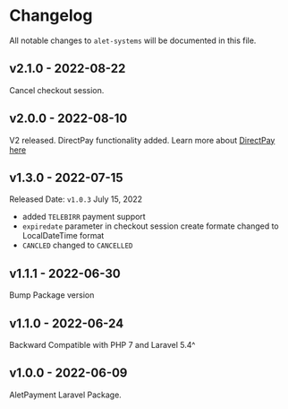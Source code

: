 # Changelog

All notable changes to `alet-systems` will be documented in this file.

## v2.1.0 - 2022-08-22

Cancel checkout session.

## v2.0.0 - 2022-08-10

V2 released. DirectPay functionality added. Learn more about [DirectPay here](https://developer.alet-systems.net/docs/direcPay/overview)

## v1.3.0 - 2022-07-15

Released Date: `v1.0.3` July 15, 2022

- added  `TELEBIRR` payment support
- `expiredate` parameter in checkout session create formate changed to LocalDateTime format
- `CANCLED` changed to `CANCELLED`

## v1.1.1 - 2022-06-30

Bump Package version

## v1.1.0 - 2022-06-24

Backward Compatible with PHP 7 and Laravel 5.4^

## v1.0.0 - 2022-06-09

AletPayment Laravel Package.
